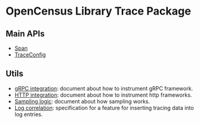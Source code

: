 # OpenCensus Library Trace Package

## Main APIs
* [Span](Span.md)
* [TraceConfig](TraceConfig.md)

## Utils
* [gRPC integration](../../gRPC/gRPC.md): document about how to instrument gRPC framework.
* [HTTP integration](../../opencensus/HTTP.md): document about how to instrument http frameworks.
* [Sampling logic](Sampling.md): document about how sampling works.
* [Log correlation](LogCorrelation.md): specification for a feature for inserting tracing data into log entries.

